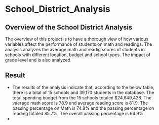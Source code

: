 # School_District_Analysis
## Overview of the School District Analysis
The overview of this project is to have a thorough view of how various variables affect the performance of students on math and readings. The analysis analyzes the average math and readig scores of students in schools with different location, budget and school types. The impact of grade level and is also analyzed.
## Result
* The results of the analysis indicate that, according to the below table, there is a total of 15 schools and 39,170 students in the database. The total spending budget from the 15 schools totaled $24,649,428. The vaerage math score is 78.9 and average reading score is 81.9. The passing percentage on Math is 74.8% and the passing percentage on reading totaled 85.7%. The overall passing percentage is 64.9%.
* 
